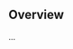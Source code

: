 <!-- Note: Please must use one of our issue templates to file an issue! 🛑 -->
<!-- 👉 https://github.com/JoshuaKGoldberg/formatly/issues/new/choose 👈 -->
<!-- **Issues that should have been filed with a template will be closed without action, and we will ask you to use a template.** -->

<!-- This blank issue template is only for issues that don't fit any of the templates. -->

## Overview

...

